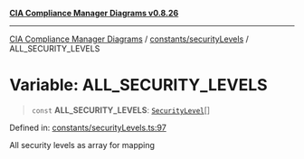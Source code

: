 [**CIA Compliance Manager Diagrams v0.8.26**](../../../README.md)

***

[CIA Compliance Manager Diagrams](../../../modules.md) / [constants/securityLevels](../README.md) / ALL\_SECURITY\_LEVELS

# Variable: ALL\_SECURITY\_LEVELS

> `const` **ALL\_SECURITY\_LEVELS**: [`SecurityLevel`](../../../types/cia/type-aliases/SecurityLevel.md)[]

Defined in: [constants/securityLevels.ts:97](https://github.com/Hack23/cia-compliance-manager/blob/168f1311621722afef33b264085d8ac99d4a3213/src/constants/securityLevels.ts#L97)

All security levels as array for mapping
